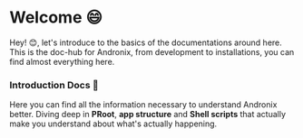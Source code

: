 # Welcome 😄

Hey! 😊, let's introduce to the basics of the documentations around here. This is the doc-hub for Andronix, from development to installations, you can find almost everything here.

### Introduction Docs 💌

Here you can find all the information necessary to understand Andronix better. Diving deep in **PRoot**, **app structure** and **Shell scripts** that actually make you understand about what's actually happening.





